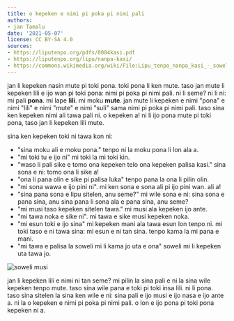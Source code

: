 ```yaml
---
title: o kepeken e nimi pi poka pi nimi pali
authors:
- jan Tamalu
date: '2021-05-07'
license: CC BY-SA 4.0
sources:
- https://liputenpo.org/pdfs/0004kasi.pdf
- https://liputenpo.org/lipu/nanpa-kasi/
- https://commons.wikimedia.org/wiki/File:Lipu_tenpo_nanpa_kasi_-_soweli_musi.png
---
```


jan li kepeken nasin mute pi toki pona. toki pona li ken mute. taso jan mute li kepeken lili e ijo wan pi toki pona: nimi pi poka pi nimi pali. ni li seme? ni li ni: mi pali **pona**. mi lape **lili**. mi moku **mute**. jan mute li kepeken e nimi "pona" e nimi "lili" e nimi "mute" e nimi "suli" sama nimi pi poka pi nimi pali. taso sina ken kepeken nimi ali tawa pali ni. o kepeken a! ni li ijo pona mute pi toki pona, taso jan li kepeken lili mute.

sina ken kepeken toki ni tawa kon ni:

- "sina moku ali e moku pona." tenpo ni la moku pona li lon ala a.
- "mi toki tu e ijo ni" mi toki la mi toki kin.
- "waso li pali sike e tomo ona kepeken telo ona kepeken palisa kasi." sina sona e ni: tomo ona li sike a!
- "ona li pana olin e sike pi palisa luka" tenpo pana la ona li pilin olin.
- "mi sona wawa e ijo pini ni". mi ken sona e sona ali pi ijo pini wan. ali a!
- "sina pana sona e lipu sitelen, anu seme?" mi wile sona e ni: sina sona e pana sina, anu sina pana li sona ala e pana sina, anu seme?
- "mi musi taso kepeken sitelen tawa." mi musi ala kepeken ijo ante.
- "mi tawa noka e sike ni". mi tawa e sike musi kepeken noka.
- "mi esun toki e ijo sina" mi kepeken mani ala tawa esun lon tenpo ni. mi toki taso e ni tawa sina: mi esun e ni tan sina. tenpo kama la mi pana e mani.
- "mi tawa e palisa la soweli mi li kama jo uta e ona" soweli mi li kepeken uta tawa jo.

![soweli musi](https://upload.wikimedia.org/wikipedia/commons/0/03/Lipu_tenpo_nanpa_kasi_-_soweli_musi.png)

jan li kepeken lili e nimi ni tan seme? mi pilin la sina pali e ni la sina wile kepeken tenpo mute. taso sina wile pana e toki pi toki insa lili. ni li pona. taso sina sitelen la sina ken wile e ni: sina pali e ijo musi e ijo nasa e ijo ante a. ni la o kepeken e nimi pi poka pi nimi pali. o lon e ijo pona pi toki pona kepeken ni a.